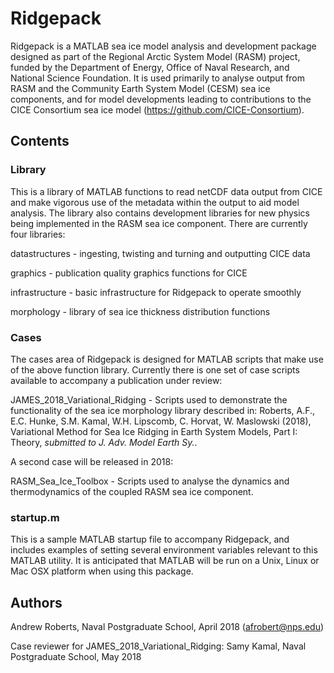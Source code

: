 # Ridgepack 

Ridgepack is a MATLAB sea ice model analysis and development package designed
as part of the Regional Arctic System Model (RASM) project, funded by the 
Department of Energy, Office of Naval Research, and National Science Foundation.
It is used primarily to analyse output from RASM and the Community Earth System
Model (CESM) sea ice components, and for model developments leading to contributions
to the CICE Consortium sea ice model (https://github.com/CICE-Consortium).  

## Contents

### Library

This is a library of MATLAB functions to read netCDF data output from CICE and 
make vigorous use of the metadata within the output to aid model analysis. The library also contains development libraries for new physics being implemented in the RASM
sea ice component.  There are currently four libraries:

datastructures - ingesting, twisting and turning and outputting CICE data

graphics       - publication quality graphics functions for CICE

infrastructure - basic infrastructure for Ridgepack to operate smoothly

morphology     - library of sea ice thickness distribution functions


### Cases

The cases area of Ridgepack is designed for MATLAB scripts that make use of the 
above function library. Currently there is one set of case scripts available to 
accompany a publication under review:

JAMES\_2018\_Variational\_Ridging - Scripts used to demonstrate the functionality of the sea ice morphology library described in: Roberts, A.F., E.C. Hunke, S.M. Kamal, W.H. Lipscomb, C. Horvat, W. Maslowski (2018), Variational Method for Sea Ice Ridging in Earth System Models, Part I: Theory, *submitted to J. Adv. Model Earth Sy.*.

A second case will be released in 2018:

RASM\_Sea_Ice_Toolbox - Scripts used to analyse the dynamics and thermodynamics of the coupled RASM sea ice component.


### startup.m

This is a sample MATLAB startup file to accompany Ridgepack, and includes examples of setting several environment variables relevant to this MATLAB utility. It is anticipated that MATLAB will be run on a Unix, Linux or Mac OSX platform when using this package. 


## Authors
Andrew Roberts, Naval Postgraduate School, April 2018 (afrobert@nps.edu)

Case reviewer for JAMES\_2018\_Variational\_Ridging: Samy Kamal, Naval Postgraduate School, May 2018



